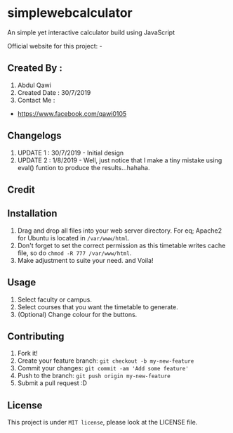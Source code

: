 # simplewebcalculator
An simple yet interactive calculator build using JavaScript

Official website for this project: -

## Created By :
1. Abdul Qawi
2. Created Date : 30/7/2019
3. Contact Me :
  - https://www.facebook.com/qawi0105

## Changelogs
1. UPDATE 1 : 30/7/2019 - Initial design
2. UPDATE 2 : 1/8/2019  - Well, just notice that I make a tiny mistake using eval() funtion to produce the results...hahaha.


## Credit


## Installation

1) Drag and drop all files into your web server directory. For eq; Apache2 for Ubuntu is located in `/var/www/html`.
2) Don't forget to set the correct permission as this timetable writes cache file, so do `chmod -R 777 /var/www/html`.
3) Make adjustment to suite your need. and Voila!

## Usage

1. Select faculty or campus.
2. Select courses that you want the timetable to generate.
3. (Optional) Change colour for the buttons.


## Contributing

1. Fork it!
2. Create your feature branch: `git checkout -b my-new-feature`
3. Commit your changes: `git commit -am 'Add some feature'`
4. Push to the branch: `git push origin my-new-feature`
5. Submit a pull request :D

## License

This project is under ```MIT license```, please look at the LICENSE file.
